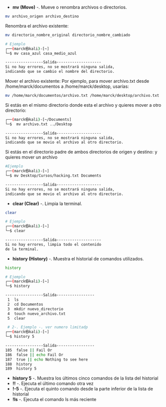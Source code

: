 - __mv (Move)__ -. Mueve o renombra archivos o directorios.  

```bash
mv archivo_origen archivo_destino
```
Renombra el archivo existente:

```bash
mv directorio_nombre_original directorio_nombre_cambiado
```
```bash
# Ejemplo
┌──(marck㉿kali)-[~]
└─$ mv casa_azul casa_medio_azul

-----------------Salida--------------------
Si no hay errores, no se mostrará ninguna salida, 
indicando que se cambio el nombre del directorio. 
```

Mover el archivo existente:
Por ejemplo, para mover archivo.txt desde /home/marck/documentos a /home/marck/desktop, usarías:

```bash
mv /home/marck/documentos/archivo.txt /home/marck/desktop/archivo.txt
```

Si estás en el mismo directorio donde esta el archivo y quieres mover a otro directorio:

```bash
┌──(marck㉿kali)-[~/Documents]
└─$  mv archivo.txt ../Desktop

-----------------Salida--------------------
Si no hay errores, no se mostrará ninguna salida, 
indicando que se movio el archivo al otro directorio. 
```

Si estás en el directorio padre de ambos directorios de origen y destino:
y quieres mover un archivo

```bash
#Ejemplo
┌──(marck㉿kali)-[~]
└─$ mv Desktop/Cursos/hacking.txt Documents

-----------------Salida--------------------
Si no hay errores, no se mostrará ninguna salida, 
indicando que se movio el archivo al otro directorio. 
```

- __clear (Clear)__ -.  Limpia la terminal.  

```bash
clear
```

```bash
# Ejemplo
┌──(marck㉿kali)-[~]
└─$ clear

-----------------Salida--------------------
Si no hay errores, limpia todo el contenido
de la terminal. 
```

- __history (History)__ -.  Muestra el historial de comandos utilizados.  

```bash
history
```

```bash
# Ejemplo
┌──(marck㉿kali)-[~]
└─$ history

-----------------Salida-----------------
 1  ls
 2  cd Documentos
 3  mkdir nuevo_directorio
 4  touch nuevo_archivo.txt
 5  clear

 # 2-. Ejemplo -. ver numero limitadp
┌──(marck㉿kali)-[~]
└─$ history 5

-----------------Salida-----------------
185  false || Fail Or
186  false || echo Fail Or
187  true || echo Nothing to see here
188  history
189  history 5
```

* **history 5** -.	Muestra los últimos cinco comandos de la lista del historial
* **!!**	-. Ejecuta el último comando otra vez
* **!-5**	-. Ejecuta el quinto comando desde la parte inferior de la lista de historial
* **!ls** -. Ejecuta el comando ls más reciente






